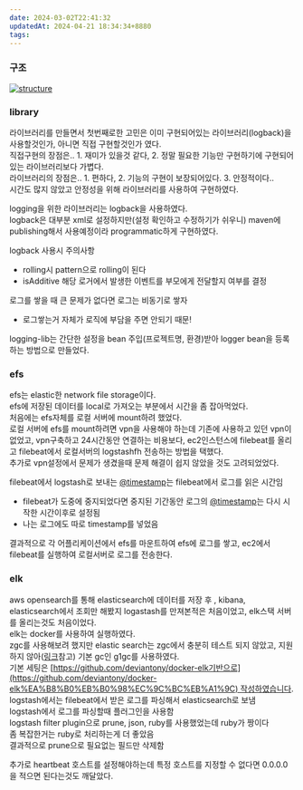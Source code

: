 ```yaml
---
date: 2024-03-02T22:41:32
updatedAt: 2024-04-21 18:34:34+8880
tags: 
---
```

### 구조

[![structure](https://user-images.githubusercontent.com/58648988/259431652-79424eda-d632-47e7-9f1e-a981c288b49f.png)](https://user-images.githubusercontent.com/58648988/259431652-79424eda-d632-47e7-9f1e-a981c288b49f.png)

### library

라이브러리를 만들면서 첫번째로한 고민은 이미 구현되어있는 라이브러리(logback)을 사용할것인가, 아니면 직접 구현할것인가 였다.  
직접구현의 장점은.. 1. 재미가 있을것 같다, 2. 정말 필요한 기능만 구현하기에 구현되어있는 라이브러리보다 가볍다.  
라이브러리의 장점은.. 1. 편하다, 2. 기능의 구현이 보장되어있다. 3. 안정적이다..  
시간도 많지 않았고 안정성을 위해 라이브러리를 사용하여 구현하였다.

logging을 위한 라이브러리는 logback을 사용하였다.  
logback은 대부분 xml로 설정하지만(설정 확인하고 수정하기가 쉬우니) maven에 publishing해서 사용예정이라 programmatic하게 구현하였다.

logback 사용시 주의사항

- rolling시 pattern으로 rolling이 된다
- isAdditive 해당 로거에서 발생한 이벤트를 부모에게 전달할지 여부를 결정

로그를 쌓을 때 큰 문제가 없다면 로그는 비동기로 쌓자

- 로그쌓는거 자체가 로직에 부담을 주면 안되기 때문!

logging-lib는 간단한 설정을 bean 주입(프로젝트명, 환경)받아 logger bean을 등록하는 방법으로 만들었다.

### efs

efs는 elastic한 network file storage이다.  
efs에 저장된 데이터를 local로 가져오는 부분에서 시간을 좀 잡아먹었다.  
처음에는 efs자체를 로컬 서버에 mount하려 했었다.  
로컬 서버에 efs를 mount하려면 vpn을 사용해야 하는데 기존에 사용하고 있던 vpn이 없었고, vpn구축하고 24시간동안 연결하는 비용보다, ec2인스턴스에 filebeat를 올리고 filebeat에서 로컬서버의 logstashfh 전송하는 방법을 택했다.  
추가로 vpn설정에서 문제가 생겼을때 문제 해결이 쉽지 않았을 것도 고려되었었다.

filebeat에서 logstash로 보내는 [@timestamp](https://github.com/timestamp)는 filebeat에서 로그를 읽은 시간임

- filebeat가 도중에 중지되었다면 중지된 기간동안 로그의 [@timestamp](https://github.com/timestamp)는 다시 시작한 시간이후로 설정됨
- 나는 로그에도 따로 timestamp를 넣었음

결과적으로 각 어플리케이션에서 efs를 마운트하여 efs에 로그를 쌓고, ec2에서 filebeat를 실행하여 로컬서버로 로그를 전송한다.

### elk

aws opensearch를 통해 elasticsearch에 데이터를 저장 후 , kibana, elasticsearch에서 조회만 해봤지 logastash를 만져본적은 처음이었고, elk스택 서버를 올리는것도 처음이었다.  
elk는 docker를 사용하여 실행하였다.  
zgc를 사용해보려 했지만 elastic search는 zgc에서 충분히 테스트 되지 않았고, 지원하지 않아([링크](https://github.com/elastic/elasticsearch/issues/58989)참고) 기본 gc인 g1gc를 사용하였다.  
기본 세팅은 [https://github.com/deviantony/docker-elk기반으로](https://github.com/deviantony/docker-elk%EA%B8%B0%EB%B0%98%EC%9C%BC%EB%A1%9C) 작성하였습니다.  
logstash에서는 filebeat에서 받은 로그를 파싱해서 elasticsearch로 보냄  
logstash에서 로그를 파싱할때 플러그인을 사용함  
logstash filter plugin으로 prune, json, ruby를 사용했었는데 ruby가 짱이다  
좀 복잡한거는 ruby로 처리하는게 더 좋았음  
결과적으로 prune으로 필요없는 필드만 삭제함

추가로 heartbeat 호스트를 설정해야하는데 특정 호스트를 지정할 수 없다면 0.0.0.0을 적으면 된다는것도 깨달았다.